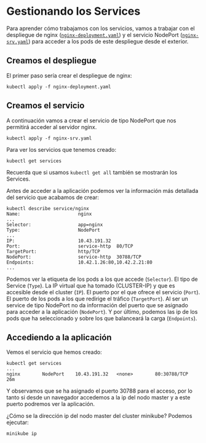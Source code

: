 # Gestionando los Services

Para aprender cómo trabajamos con los servicios, vamos a trabajar con el despliegue de nginx ([`nginx-deployment.yaml`](../modulo5/files/nginx-deployment.yaml)) y el servicio NodePort ([`nginx-srv.yaml`](files/nginx-srv.yaml)) para acceder a los pods de este despliegue desde el exterior.

## Creamos el despliegue

El primer paso sería crear el despliegue de nginx:

    kubectl apply -f nginx-deployment.yaml

## Creamos el servicio

A continuación vamos a crear el servicio de tipo NodePort que nos permitirá acceder al servidor nginx.

    kubectl apply -f nginx-srv.yaml

Para ver los servicios que tenemos creado:

    kubectl get services
    
Recuerda que si usamos `kubectl get all` también se mostrarán los Services.

Antes de acceder a la aplicación podemos ver la información más detallada del servicio que acabamos de crear:

    kubectl describe service/nginx
    Name:                     nginx
    ...
    Selector:                 app=nginx
    Type:                     NodePort
    ...
    IP:                       10.43.191.32
    Port:                     service-http  80/TCP
    TargetPort:               http/TCP
    NodePort:                 service-http  30788/TCP
    Endpoints:                10.42.1.26:80,10.42.2.21:80
    ...

Podemos ver la etiqueta de los pods a los que accede (`Selector`). El tipo de Service (`Type`). La IP virtual que ha tomado (CLUSTER-IP) y que es accesible desde el cluster (`IP`). El puerto por el que ofrece el servicio (`Port`). El puerto de los pods a los que redirige el tráfico (`TargetPort`). Al ser un service de tipo NodePort no da información del puerto que se asignado para acceder a la aplicación (`NodePort`). Y por último, podemos las ip de los pods que ha seleccionado y sobre los que balanceará la carga (`Endpoints`).

## Accediendo a la aplicación

Vemos el servicio que hemos creado:

    kubectl get services
    ...
    nginx        NodePort    10.43.191.32   <none>        80:30788/TCP   26m

Y observamos que se ha asignado el puerto 30788 para el acceso, por lo tanto si desde un navegador accedemos a la ip del nodo master y a este puerto podremos ver la aplicación.

¿Cómo se la dirección ip del nodo master del cluster minikube? Podemos ejecutar:

    minikube ip


